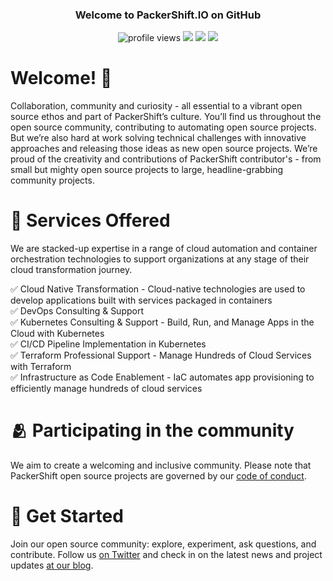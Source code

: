 <h3 align="center">
Welcome to PackerShift.IO on GitHub</h3> 
<p align="center">
  <img src="https://gpvc.arturio.dev/packershift" alt="profile views"> 
  <img src="https://img.shields.io/badge/-help@packershift.io-c14438?style=flat&logo=Gmail&logoColor=white")>
  <a href="https://twitter.com/intent/follow?screen_name=PackerShiftIO&tw_p=followbutton"><img src="https://img.shields.io/twitter/follow/PackerShiftIO?label=%40PackerShiftIO&style=social"></a>
  <a href="https://discord.gg/guK7UMyKMD"><img src="https://img.shields.io/badge/Discord-PackerShift-5865F2?style=flat&logo=discord&logoColor=white"></a>
</p>

# Welcome! 👋

Collaboration, community and curiosity - all essential to a vibrant open source ethos and part of PackerShift’s culture. You’ll find us throughout the open source community, contributing to automating open source projects. But we’re also hard at work solving technical challenges with innovative approaches and releasing those ideas as new open source projects. We’re proud of the creativity and contributions of PackerShift contributor's - from small but mighty open source projects to large, headline-grabbing community projects.

# :loudspeaker: Services Offered

We are stacked-up expertise in a range of cloud automation and container orchestration technologies to support organizations at any stage of their cloud transformation journey.

 :white_check_mark: Cloud Native Transformation - Cloud-native technologies are used to develop applications built with services packaged in containers <br>
 :white_check_mark: DevOps Consulting & Support <br>
 :white_check_mark: Kubernetes Consulting & Support - Build, Run, and Manage Apps in the Cloud with Kubernetes <br>
 :white_check_mark: CI/CD Pipeline Implementation in Kubernetes <br>
 :white_check_mark: Terraform Professional Support - Manage Hundreds of Cloud Services with Terraform <br>
 :white_check_mark: Infrastructure as Code Enablement - IaC automates app provisioning to efficiently manage hundreds of cloud services <br>
 
# 🫂 Participating in the community

 We aim to create a welcoming and inclusive community. Please note that PackerShift open source projects are governed by our [code of conduct](https://github.com/packershift/.github/blob/main/CODE_OF_CONDUCT.md).

# :rocket: Get Started
Join our open source community: explore, experiment, ask questions, and contribute. Follow us [on Twitter](https://twitter.com/PackerShiftIO) and check in on the latest news and project updates [at our blog](https://blogs.packershift.io/opensource/). 

<!--

**Here are some ideas to get you started:**

🙋‍♀️ A short introduction - what is your organization all about?
🌈 Contribution guidelines - how can the community get involved?
👩‍💻 Useful resources - where can the community find your docs? Is there anything else the community should know?
🍿 Fun facts - what does your team eat for breakfast?
🧙 Remember, you can do mighty things with the power of [Markdown](https://docs.github.com/github/writing-on-github/getting-started-with-writing-and-formatting-on-github/basic-writing-and-formatting-syntax)
-->
